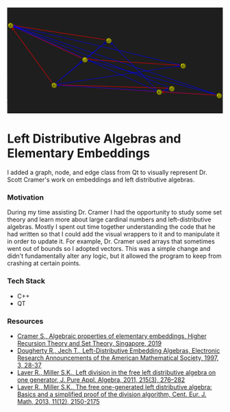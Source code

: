 ![lda image](references/img_on_3.png) <br />
# Left Distributive Algebras and Elementary Embeddings
I added a graph, node, and edge class from Qt to visually represent Dr. Scott Cramer's work on embeddings and left distributive algebras.  
### Motivation
During my time assisting Dr. Cramer I had the opportunity to study some set theory and learn more about large cardinal numbers and left-distributive algebras. Mostly I spent out time together understanding the code that he had written so that I could add the visual wrappers to it and to manipulate it in order to update it. For example, Dr. Cramer used arrays that sometimes went out of bounds so I adopted vectors. This was a simple change and didn't fundamentally alter any logic, but it allowed the program to keep from crashing at certain points. 
### Tech Stack
* C++
* QT
### Resources
* <a href="references/Cramer_2019.pdf">Cramer S., Algebraic properties of elementary embeddings, Higher Recursion Theory and Set Theory, Singapore, 2019</a>
* <a href="references/Dougherty_Jech_97.pdf">Dougherty R., Jech T., Left-Distributive Embedding Algebras, Electronic Research Announcements of the American Mathematical Society, 1997, 3, 28-37
* <a href="references/Laver_Miller_2011.pdf">Laver R., Miller S.K., Left division in the free left distributive algebra on one generator, J. Pure Appl. Algebra, 2011,
215(3), 276–282</a>
* <a href="references/Laver_Miller_2013.pdf">Laver R., Miller S.K., The free one-generated left distributive algebra: Basics and a simplified proof of the division algorithm, Cent. Eur. J. Math, 2013, 11(12), 2150-2175</a>



